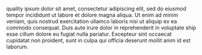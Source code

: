 quality ipsum dolor sit amet, consectetur adipiscing elit, sed do eiusmod tempor incididunt ut labore et dolore magna aliqua. Ut enim ad minim veniam, quis nostrud exercitation ullamco laboris nisi ut aliquip ex ea commodo consequat. Duis aute irure dolor in reprehenderit in voluptate ship esse cillum dolore eu fugiat nulla pariatur. Excepteur sint occaecat cupidatat non proident, sunt in culpa qui officia deserunt mollit anim id est laborum.
